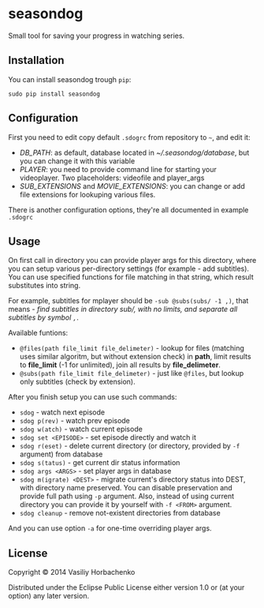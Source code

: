 # seasondog

Small tool for saving your progress in watching series.

## Installation

You can install seasondog trough `pip`:
    
    sudo pip install seasondog

## Configuration

First you need to edit copy default `.sdogrc` from repository to `~`, and edit it:

* *DB_PATH*: as default, database located in *~/.seasondog/database*, but you can change it with this variable
* *PLAYER*: you need to provide command line for starting your videoplayer. Two placeholders: videofile and player_args
* *SUB_EXTENSIONS* and *MOVIE_EXTENSIONS*: you can change or add file extensions for lookuping various files.

There is another configuration options, they're all documented in example `.sdogrc`

## Usage

On first call in directory you can provide player args for this directory, where you can setup various per-directory settings (for example - add subtitles). You can use specified functions for file matching in that string, which result substitutes into string.

For example, subtitles for mplayer should be `-sub @subs(subs/ -1 ,)`, that means - *find subtitles in directory sub/, with no limits, and separate all subtitles by symbol `,`*.

Available funtions:

* `@files(path file_limit file_delimeter)` - lookup for files (matching uses similar algoritm, but without extension check) in **path**, limit results to **file_limit** (-1 for unlimited), join all results by **file_delimeter**.
* `@subs(path file_limit file_delimeter)` - just like `@files`, but lookup only subtitles (check by extension).

After you finish setup you can use such commands:

* `sdog` - watch next episode 
* `sdog p(rev)` - watch prev episode
* `sdog w(atch)` - watch current episode
* `sdog set <EPISODE>` - set episode directly and watch it
* `sdog r(eset)` - delete current directory (or directory, provided by `-f` argument) from database
* `sdog s(tatus)` - get current dir status information
* `sdog args <ARGS>` - set player args in database
* `sdog m(igrate) <DEST>` - migrate current's directory status into DEST, with directory name preserved. You can disable preservation and provide full path using `-p` argument. Also, instead of using current directory you can provide it by yourself with `-f <FROM>` argument.
* `sdog cleanup` - remove not-existent directories from database

And you can use option `-a` for one-time overriding player args. 

## License

Copyright © 2014 Vasiliy Horbachenko

Distributed under the Eclipse Public License either version 1.0 or (at
your option) any later version.
